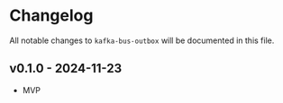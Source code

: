 # Changelog

All notable changes to `kafka-bus-outbox` will be documented in this file.

## v0.1.0 - 2024-11-23

- MVP
